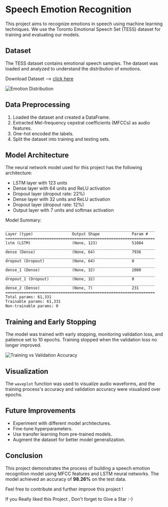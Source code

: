 # Speech Emotion Recognition

This project aims to recognize emotions in speech using machine learning techniques. We use the Toronto Emotional Speech Set (TESS) dataset for training and evaluating our models.

## Dataset

The TESS dataset contains emotional speech samples. The dataset was loaded and analyzed to understand the distribution of emotions.

Download Dataset --> [click here](https://www.kaggle.com/datasets/ejlok1/toronto-emotional-speech-set-tess)

![Emotion Distribution](https://drive.google.com/file/d/1rqIow3-GXCWZ8d_lwIQgw0v0woiaq4FT/view?usp=drive_link)


## Data Preprocessing

1. Loaded the dataset and created a DataFrame.
2. Extracted Mel-frequency cepstral coefficients (MFCCs) as audio features.
3. One-hot encoded the labels.
4. Split the dataset into training and testing sets.

## Model Architecture

The neural network model used for this project has the following architecture:

- LSTM layer with 123 units
- Dense layer with 64 units and ReLU activation
- Dropout layer (dropout rate: 22%)
- Dense layer with 32 units and ReLU activation
- Dropout layer (dropout rate: 12%)
- Output layer with 7 units and softmax activation

Model Summary:

```plaintext
_________________________________________________________________
Layer (type)                 Output Shape              Param #
=================================================================
lstm (LSTM)                  (None, 123)               51084
_________________________________________________________________
dense (Dense)                (None, 64)                7936
_________________________________________________________________
dropout (Dropout)            (None, 64)                0
_________________________________________________________________
dense_1 (Dense)              (None, 32)                2080
_________________________________________________________________
dropout_1 (Dropout)          (None, 32)                0
_________________________________________________________________
dense_2 (Dense)              (None, 7)                 231
=================================================================
Total params: 61,331
Trainable params: 61,331
Non-trainable params: 0
```

## Training and Early Stopping

The model was trained with early stopping, monitoring validation loss, and patience set to 10 epochs. Training stopped when the validation loss no longer improved.

![Training vs Validation Accuracy](https://drive.google.com/file/d/10jc1GQKOg75NbduB9k_py3sQkhw9306B/view?usp=sharing)

## Visualization

The `waveplot` function was used to visualize audio waveforms, and the training process's accuracy and validation accuracy were visualized over epochs.

## Future Improvements

- Experiment with different model architectures.
- Fine-tune hyperparameters.
- Use transfer learning from pre-trained models.
- Augment the dataset for better model generalization.

## Conclusion

This project demonstrates the process of building a speech emotion recognition model using MFCC features and LSTM neural networks. The model achieved an accuracy of **98.26%** on the test data.

Feel free to contribute and further improve this project !

If you Really liked this Project , Don't forget to Give a Star :-) 
